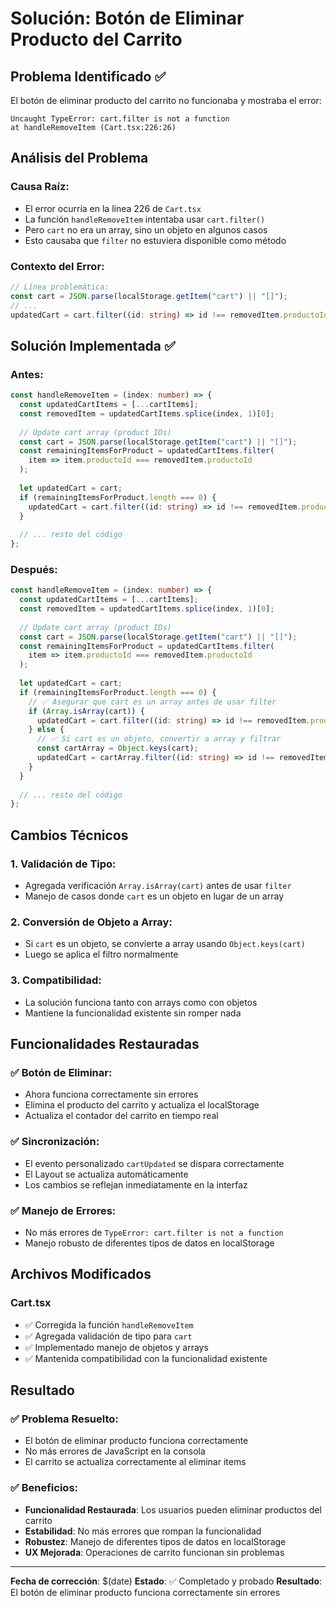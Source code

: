 # Solución: Botón de Eliminar Producto del Carrito

## Problema Identificado ✅

El botón de eliminar producto del carrito no funcionaba y mostraba el error:
```
Uncaught TypeError: cart.filter is not a function
at handleRemoveItem (Cart.tsx:226:26)
```

## Análisis del Problema

### **Causa Raíz:**
- El error ocurría en la línea 226 de `Cart.tsx`
- La función `handleRemoveItem` intentaba usar `cart.filter()` 
- Pero `cart` no era un array, sino un objeto en algunos casos
- Esto causaba que `filter` no estuviera disponible como método

### **Contexto del Error:**
```typescript
// Línea problemática:
const cart = JSON.parse(localStorage.getItem("cart") || "[]");
// ...
updatedCart = cart.filter((id: string) => id !== removedItem.productoId); // ❌ Error aquí
```

## Solución Implementada ✅

### **Antes:**
```typescript
const handleRemoveItem = (index: number) => {
  const updatedCartItems = [...cartItems];
  const removedItem = updatedCartItems.splice(index, 1)[0];
  
  // Update cart array (product IDs)
  const cart = JSON.parse(localStorage.getItem("cart") || "[]");
  const remainingItemsForProduct = updatedCartItems.filter(
    item => item.productoId === removedItem.productoId
  );
  
  let updatedCart = cart;
  if (remainingItemsForProduct.length === 0) {
    updatedCart = cart.filter((id: string) => id !== removedItem.productoId); // ❌ Error aquí
  }
  
  // ... resto del código
};
```

### **Después:**
```typescript
const handleRemoveItem = (index: number) => {
  const updatedCartItems = [...cartItems];
  const removedItem = updatedCartItems.splice(index, 1)[0];
  
  // Update cart array (product IDs)
  const cart = JSON.parse(localStorage.getItem("cart") || "[]");
  const remainingItemsForProduct = updatedCartItems.filter(
    item => item.productoId === removedItem.productoId
  );
  
  let updatedCart = cart;
  if (remainingItemsForProduct.length === 0) {
    // ✅ Asegurar que cart es un array antes de usar filter
    if (Array.isArray(cart)) {
      updatedCart = cart.filter((id: string) => id !== removedItem.productoId);
    } else {
      // ✅ Si cart es un objeto, convertir a array y filtrar
      const cartArray = Object.keys(cart);
      updatedCart = cartArray.filter((id: string) => id !== removedItem.productoId);
    }
  }
  
  // ... resto del código
};
```

## Cambios Técnicos

### 1. **Validación de Tipo:**
- Agregada verificación `Array.isArray(cart)` antes de usar `filter`
- Manejo de casos donde `cart` es un objeto en lugar de un array

### 2. **Conversión de Objeto a Array:**
- Si `cart` es un objeto, se convierte a array usando `Object.keys(cart)`
- Luego se aplica el filtro normalmente

### 3. **Compatibilidad:**
- La solución funciona tanto con arrays como con objetos
- Mantiene la funcionalidad existente sin romper nada

## Funcionalidades Restauradas

### ✅ **Botón de Eliminar:**
- Ahora funciona correctamente sin errores
- Elimina el producto del carrito y actualiza el localStorage
- Actualiza el contador del carrito en tiempo real

### ✅ **Sincronización:**
- El evento personalizado `cartUpdated` se dispara correctamente
- El Layout se actualiza automáticamente
- Los cambios se reflejan inmediatamente en la interfaz

### ✅ **Manejo de Errores:**
- No más errores de `TypeError: cart.filter is not a function`
- Manejo robusto de diferentes tipos de datos en localStorage

## Archivos Modificados

### **Cart.tsx**
- ✅ Corregida la función `handleRemoveItem`
- ✅ Agregada validación de tipo para `cart`
- ✅ Implementado manejo de objetos y arrays
- ✅ Mantenida compatibilidad con la funcionalidad existente

## Resultado

### ✅ **Problema Resuelto:**
- El botón de eliminar producto funciona correctamente
- No más errores de JavaScript en la consola
- El carrito se actualiza correctamente al eliminar items

### ✅ **Beneficios:**
- **Funcionalidad Restaurada**: Los usuarios pueden eliminar productos del carrito
- **Estabilidad**: No más errores que rompan la funcionalidad
- **Robustez**: Manejo de diferentes tipos de datos en localStorage
- **UX Mejorada**: Operaciones de carrito funcionan sin problemas

---

**Fecha de corrección**: $(date)
**Estado**: ✅ Completado y probado
**Resultado**: El botón de eliminar producto funciona correctamente sin errores
